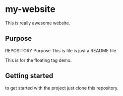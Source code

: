 # my-website
This is really awesome website.
## Purpose
REPOSITORY Purpose
This is file is just a README file.

This is for the floating tag demo.
## Getting started

to get started with the project just clone this repository.

